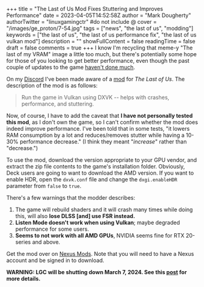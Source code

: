 +++
title = "The Last of Us Mod Fixes Stuttering and Improves Performance"
date = 2023-04-05T14:52:58Z
author = "Mark Dougherty"
authorTwitter = "linuxgamingctr" #do not include @
cover = "/images/ge_proton/7-54.jpg"
tags = ["news", "the last of us", "modding"]
keywords = ["the last of us", "the last of us performance fix", "the last of us vulkan mod"]
description = ""
showFullContent = false
readingTime = false
draft = false
comments = true
+++
I know I'm recycling that meme-y "The last of my VRAM" image a little too much, but there's potentially some hope for those of you looking to get better performance, even though the past couple of updates to the game [haven't done much](https://www.youtube.com/watch?v=HgW3neI_3sk).

On my [Discord](https://discord.gg/bTgCcWC4dm) I've been made aware of a [mod](https://www.nexusmods.com/thelastofuspart1/mods/21?tab=description) for *The Last of Us*. The description of the mod is as follows:
> Run the game in Vulkan using DXVK -- helps with crashes, performance, and stuttering.

Now, of course, I have to add the caveat that **I have not personally tested this mod**, as I don't own the game, so I can't confirm whether the mod does indeed improve performance. I've been told that in some tests, "it lowers RAM consumption by a lot and reduces/removes stutter while having a 10-30% performance decrease." (I think they meant "*increase*" rather than "decrease.")

To use the mod, download the version appropriate to your GPU vendor, and extract the zip file contents to the game's installation folder. Obviously, Deck users are going to want to download the AMD version. If you want to enable HDR, open the `dxvk.conf` file and change the `dxgi.enableHDR` parameter from `false` to `true`.

There's a few warnings that the modder describes:
1. The game will rebuild shaders and it will crash many times while doing this, will also **lose DLSS [and] use FSR instead.**
2. **Listen Mode doesn't work when using Vulkan**; maybe degraded performance for some users.
3. **Seems to not work with all AMD GPUs**, NVIDIA seems fine for RTX 20-series and above.

Get the mod over on [Nexus Mods](https://www.nexusmods.com/thelastofuspart1/mods/21?tab=description). Note that you will need to have a Nexus account and be signed in to download.

**WARNING: LGC will be shutting down March 7, 2024. See this [post](https://linuxgamingcentral.com/posts/the-end-of-lgc/) for more details.**
